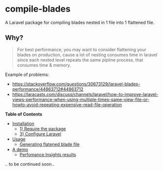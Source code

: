 # compile-blades 

A Laravel package for compiling blades nested in 1 file into 1 flattened file.

 
## Why?

> For best performance, you may want to consider flattening your blades on production, cause a lot of nesting consumes time in laravel
> since each nested level repeats the same pipline process, that consumes time & memory.

Example of problems:
- https://stackoverflow.com/questions/30673129/laravel-blades-performance/44863712#44863712
- https://laracasts.com/discuss/channels/laravel/how-to-improve-laravel-views-performance-when-using-multiple-times-same-view-file-or-howto-avoid-repeating-expensive-read-file-operation


**Table of Contents**

- [Installation](#installation)
    - [1) Require the package](#2-require-the-package)
    - [3) Configure Laravel](#3-configure-laravel)
- [Usage](#usage)
    - [Generating flatened blade file](#generating-flattened-blade)
- [A demo](#a-demo)
    - [Perfomance Insights results](#profiler-resutls)


.. to be continued soon..
